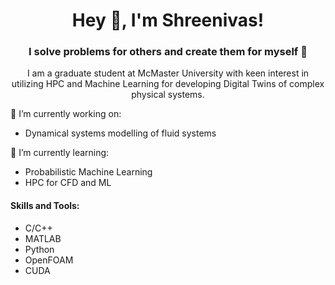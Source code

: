<h1 align="center">Hey 👋, I'm Shreenivas!</h1>
<h3 align="center">I solve problems for others and create them for myself 🫠</h3>

<p align="center">I am a graduate student at McMaster University with keen interest in utilizing HPC and Machine Learning for developing Digital Twins of complex physical systems.</p>
<p align="left"> 
🔭 I’m currently working on: 
  <ul>
    <li>Dynamical systems modelling of fluid systems</li>
  </ul>
🌱 I’m currently learning:
<ul>
  <li>Probabilistic Machine Learning</li>
  <li>HPC for CFD and ML</li>
</ul>
</p>

<h4 align="left">Skills and Tools:</h3>
<ul> 
  <li>C/C++</li>
  <li>MATLAB</li>
  <li>Python</li>
  <li>OpenFOAM</li>
  <li>CUDA</li>
</ul>

<!--
**ShreenivasR/ShreenivasR** is a ✨ _special_ ✨ repository because its `README.md` (this file) appears on your GitHub profile.

Here are some ideas to get you started:



- 👯 I’m looking to collaborate on ...
- 🤔 I’m looking for help with ...
- 💬 Ask me about ...
- 📫 How to reach me: ...
- 😄 Pronouns: ...
- ⚡ Fun fact: ...
-->
